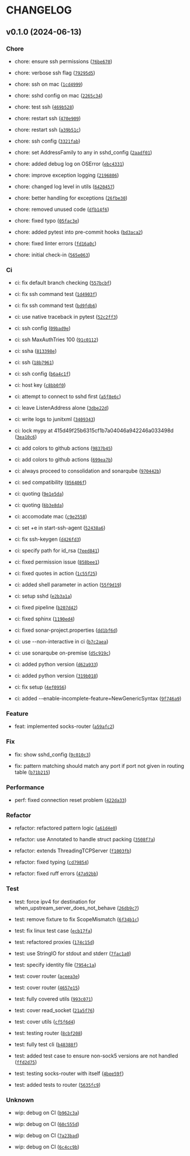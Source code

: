 # CHANGELOG



## v0.1.0 (2024-06-13)

### Chore

* chore: ensure ssh permissions ([`76be670`](https://github.com/leoslf/socks-router/commit/76be6704a281593632f62d99006d5a7e28a790c9))

* chore: verbose ssh flag ([`79295d5`](https://github.com/leoslf/socks-router/commit/79295d590391eb4cabfdb5c3733488ec42a00f05))

* chore: ssh on mac ([`1cd4999`](https://github.com/leoslf/socks-router/commit/1cd4999d0327b6647ae25af9910a3c23ef301685))

* chore: sshd config on mac ([`2265c34`](https://github.com/leoslf/socks-router/commit/2265c348d13db80460ea2addb89fcc812227f00e))

* chore: test ssh ([`469b528`](https://github.com/leoslf/socks-router/commit/469b528144f43ea282efffa092759a82bfdb2539))

* chore: restart ssh ([`470e909`](https://github.com/leoslf/socks-router/commit/470e909392c8f3453f7a4698365002d629c9e6cd))

* chore: restart ssh ([`a39b51c`](https://github.com/leoslf/socks-router/commit/a39b51cd0f7f6fd655d6609d106a7e3754b21daf))

* chore: ssh config ([`3321fab`](https://github.com/leoslf/socks-router/commit/3321fab3fbe5aa27e0daeafb3797a4d098ce4db9))

* chore: set AddressFamily to any in sshd_config ([`2aadf01`](https://github.com/leoslf/socks-router/commit/2aadf01e6f53b194267dac65b7251e3edacfda7a))

* chore: added debug log on OSError ([`ebc4331`](https://github.com/leoslf/socks-router/commit/ebc4331aa4c1b68bcf45a9acd4640f692011c74f))

* chore: improve exception logging ([`2196806`](https://github.com/leoslf/socks-router/commit/219680671098934b20fc95fd94241fb6325a7fa2))

* chore: changed log level in utils ([`6420457`](https://github.com/leoslf/socks-router/commit/6420457a66b938a3c0073afa399ade5e604b3a6d))

* chore: better handling for exceptions ([`26fbe30`](https://github.com/leoslf/socks-router/commit/26fbe30f66e9ae23b8f6c57a18e5e3a13905f815))

* chore: removed unused code ([`dfb14f6`](https://github.com/leoslf/socks-router/commit/dfb14f699183c7377b796bb86f7d0951d8a11016))

* chore: fixed typo ([`05fac3e`](https://github.com/leoslf/socks-router/commit/05fac3e46c7d60aa144865f965ae642d2472fb5f))

* chore: added pytest into pre-commit hooks ([`bd3aca2`](https://github.com/leoslf/socks-router/commit/bd3aca2ce2bd22800988f45eae86aeb3197f9ff4))

* chore: fixed linter errors ([`fd16a0c`](https://github.com/leoslf/socks-router/commit/fd16a0ce77cf55d86d96cc8a93e2c8842bb1604c))

* chore: initial check-in ([`565e063`](https://github.com/leoslf/socks-router/commit/565e063525bfd8f894b98749ffbbeaafbfe34afd))

### Ci

* ci: fix default branch checking ([`557bcbf`](https://github.com/leoslf/socks-router/commit/557bcbf4117319bfa575df8073220b3ca24b3b03))

* ci: fix ssh command test ([`1d4903f`](https://github.com/leoslf/socks-router/commit/1d4903fbea226df11d804d3e142bbaa392c0d3f1))

* ci: fix ssh command test ([`bd9fdb6`](https://github.com/leoslf/socks-router/commit/bd9fdb61f5b5b0fba3f4f9215e5eef8802d61d62))

* ci: use native traceback in pytest ([`52c2ff3`](https://github.com/leoslf/socks-router/commit/52c2ff3faa179f3345b24cc2fa5bfa1ee4d05db9))

* ci: ssh config ([`09bad9e`](https://github.com/leoslf/socks-router/commit/09bad9e7c33a3e97bb15585f037a0544512eeb16))

* ci: ssh MaxAuthTries 100 ([`91c0112`](https://github.com/leoslf/socks-router/commit/91c0112a1926598693de91e66293141e2746ebc6))

* ci: ssha ([`813398e`](https://github.com/leoslf/socks-router/commit/813398e56f7d1b8c7966e797a520a41c93c01f9d))

* ci: ssh ([`18b7961`](https://github.com/leoslf/socks-router/commit/18b79618bcd2506e376cb070af32bdeba9f9133b))

* ci: ssh config ([`b6a4c1f`](https://github.com/leoslf/socks-router/commit/b6a4c1fe70f0c770c845e30f2f344bc332d45934))

* ci: host key ([`c8bb0f0`](https://github.com/leoslf/socks-router/commit/c8bb0f095e251e95cfb2cc5602db732eb5c28696))

* ci: attempt to connect to sshd first ([`a5f8e6c`](https://github.com/leoslf/socks-router/commit/a5f8e6cd65f5f6cf3fdd5a53d791df7a20c17b0b))

* ci: leave ListenAddress alone ([`3dbe22d`](https://github.com/leoslf/socks-router/commit/3dbe22df6a224e372bc10bc97c1b1845af192aff))

* ci: write logs to junitxml ([`3409343`](https://github.com/leoslf/socks-router/commit/340934324a17f5e1d7ed0a73d27c045676eb4043))

* ci: lock mypy at 415d49f25b6315cf1b7a04046a942246a033498d ([`3ea10c6`](https://github.com/leoslf/socks-router/commit/3ea10c6d075733697480d9cb3d36c1e25024e684))

* ci: add colors to github actions ([`9837b45`](https://github.com/leoslf/socks-router/commit/9837b450bf44483198fd4e7a3fda255d37d91c40))

* ci: add colors to github actions ([`699ea7b`](https://github.com/leoslf/socks-router/commit/699ea7b0b4a0c171b46c0379acbee25d2627e5db))

* ci: always proceed to consolidation and sonarqube ([`970442b`](https://github.com/leoslf/socks-router/commit/970442bd962ca37a1f3a8eac4cd318e29f5df68e))

* ci: sed compatibility ([`056406f`](https://github.com/leoslf/socks-router/commit/056406f0cdb703d39108566574be9e12b2b05e69))

* ci: quoting ([`9e1e5da`](https://github.com/leoslf/socks-router/commit/9e1e5da7c0b6033764759cf7e878c763950a8da4))

* ci: quoting ([`6b3e8da`](https://github.com/leoslf/socks-router/commit/6b3e8daf3300ea64147e79b9a08b63fa4525c533))

* ci: accomodate mac ([`c9e2558`](https://github.com/leoslf/socks-router/commit/c9e2558ff9c4aa2140c562ad5c8e0eb8c6548e6a))

* ci: set +e in start-ssh-agent ([`52438a6`](https://github.com/leoslf/socks-router/commit/52438a633abb2a1c4796845bb833814b08967ab9))

* ci: fix ssh-keygen ([`d426fd3`](https://github.com/leoslf/socks-router/commit/d426fd377da90174538c0d753dead2d5e90d58d5))

* ci: specify path for id_rsa ([`7eed841`](https://github.com/leoslf/socks-router/commit/7eed8410fdb8b3034f4a02e90f7dffd41c9050d2))

* ci: fixed permission issue ([`858bee1`](https://github.com/leoslf/socks-router/commit/858bee12ebf3a33a559d1fb7b0887603dc1d3046))

* ci: fixed quotes in action ([`1c55f25`](https://github.com/leoslf/socks-router/commit/1c55f25876a5498ef5c84431db45c8bb1880ff1e))

* ci: added shell parameter in action ([`55f9d19`](https://github.com/leoslf/socks-router/commit/55f9d19b9ca937a831d7c49ff3c34e8da549512c))

* ci: setup sshd ([`e2b3a1a`](https://github.com/leoslf/socks-router/commit/e2b3a1af63227c22113609f14aa3ac0b2ae94d99))

* ci: fixed pipeline ([`b207d42`](https://github.com/leoslf/socks-router/commit/b207d420bf33759bdbb249136f979de394fc1c48))

* ci: fixed sphinx ([`1190ed4`](https://github.com/leoslf/socks-router/commit/1190ed43fb897dd899b8c76260a10767ce50a2e5))

* ci: fixed sonar-project.properties ([`dd1bf6d`](https://github.com/leoslf/socks-router/commit/dd1bf6db3b559392b50eafce278d6464cd5ec3cb))

* ci: use --non-interactive in ci ([`b7c2aea`](https://github.com/leoslf/socks-router/commit/b7c2aead47729fa2faf950cff80c1204c9b3bf00))

* ci: use sonarqube on-premise ([`d5c919c`](https://github.com/leoslf/socks-router/commit/d5c919c0712636471fcab6e0b0ae4abe5a26ff75))

* ci: added python version ([`d62a933`](https://github.com/leoslf/socks-router/commit/d62a9338df2212a25500e57f9c201fca657f6b87))

* ci: added python version ([`319b018`](https://github.com/leoslf/socks-router/commit/319b018672e22e8342eaf1181da687a798be6de1))

* ci: fix setup ([`4ef0956`](https://github.com/leoslf/socks-router/commit/4ef0956d9601ae7c068f86dcccb46e696ae8b2ba))

* ci: added --enable-incomplete-feature=NewGenericSyntax ([`9f746a9`](https://github.com/leoslf/socks-router/commit/9f746a9b7d996e2c7953f9dfc572b32afc2504b3))

### Feature

* feat: implemented socks-router ([`a59afc2`](https://github.com/leoslf/socks-router/commit/a59afc25cf8d97be3e682259f068e082a767f219))

### Fix

* fix: show sshd_config ([`9c010c3`](https://github.com/leoslf/socks-router/commit/9c010c3ad12a69d7e5a4dcd2a7ddeafbdef1579f))

* fix: pattern matching should match any port if port not given in routing table ([`b71b215`](https://github.com/leoslf/socks-router/commit/b71b215c134a33f200604effb9e4d0a7122d44d3))

### Performance

* perf: fixed connection reset problem ([`422da33`](https://github.com/leoslf/socks-router/commit/422da331e02366fd113525b90face635cba70f32))

### Refactor

* refactor: refactored pattern logic ([`a61d4e0`](https://github.com/leoslf/socks-router/commit/a61d4e0622f0ad209c27152c10aa741a75ae68c1))

* refactor: use Annotated to handle struct packing ([`3508f7a`](https://github.com/leoslf/socks-router/commit/3508f7a11026cbd22c39a6c97c62a444aec36344))

* refactor: extends ThreadingTCPServer ([`f1003fb`](https://github.com/leoslf/socks-router/commit/f1003fb01d245b2ff60aa46b02a0920a60c30b54))

* refactor: fixed typing ([`cd79854`](https://github.com/leoslf/socks-router/commit/cd79854cdbbbe0030dd12ce63e71e4325aeabb31))

* refactor: fixed ruff errors ([`47a92bb`](https://github.com/leoslf/socks-router/commit/47a92bb867c0d762463d1855f27d6335edd6b6c0))

### Test

* test: force ipv4 for destination for when_upstream_server_does_not_behave ([`26db9c7`](https://github.com/leoslf/socks-router/commit/26db9c76a2ffc370f3b68bcc821f751861e9da0a))

* test: remove fixture to fix ScopeMismatch ([`6f34b1c`](https://github.com/leoslf/socks-router/commit/6f34b1c51a822c0c451ad54459471d0f4d490640))

* test: fix linux test case ([`ecb17fa`](https://github.com/leoslf/socks-router/commit/ecb17fab2bc4a0ed29afe0f1ef58c606841b6b9f))

* test: refactored proxies ([`174c15d`](https://github.com/leoslf/socks-router/commit/174c15d04a8e42868ea82ad282686a124421f1bd))

* test: use StringIO for stdout and stderr ([`7fac1a0`](https://github.com/leoslf/socks-router/commit/7fac1a066ee28a59cfa46acae4a59bd37336fbd2))

* test: specify identity file ([`7954c1a`](https://github.com/leoslf/socks-router/commit/7954c1ac1245b2e2617a029bdb318fa8600f8b2b))

* test: cover router ([`aceea3e`](https://github.com/leoslf/socks-router/commit/aceea3e4c416da9b5b5b1b3a212d38a6c8584baf))

* test: cover router ([`4657e15`](https://github.com/leoslf/socks-router/commit/4657e1520fcca743994d9eb4cfe3119936e4b63d))

* test: fully covered utils ([`993c071`](https://github.com/leoslf/socks-router/commit/993c0716075e72b7f4874728b2a5c8f42e59679e))

* test: cover read_socket ([`21a5f76`](https://github.com/leoslf/socks-router/commit/21a5f768812d76487d879818d04ea3143110f9d0))

* test: cover utils ([`cf5f6d4`](https://github.com/leoslf/socks-router/commit/cf5f6d4d16445114353d3a1d657e8ea141e2c8fb))

* test: testing router ([`8cbf208`](https://github.com/leoslf/socks-router/commit/8cbf208fce89b54651e178a6beb2e3f8ac001eda))

* test: fully test cli ([`b48388f`](https://github.com/leoslf/socks-router/commit/b48388f676d534a7636cf09303d67e45d6aee46e))

* test: added test case to ensure non-sock5 versions are not handled ([`ffd2d75`](https://github.com/leoslf/socks-router/commit/ffd2d75f2556923901bf0496fbcf73a2ae284fc3))

* test: testing socks-router with itself ([`4bee59f`](https://github.com/leoslf/socks-router/commit/4bee59f2847b9ff911f2263fdfab580d127280f8))

* test: added tests to router ([`5635fc9`](https://github.com/leoslf/socks-router/commit/5635fc9a44f49b6ecdb38659ee67a3cbba5060df))

### Unknown

* wip: debug on CI ([`b962c3a`](https://github.com/leoslf/socks-router/commit/b962c3a4004e971c448b28c88b38f9d923dfc2b5))

* wip: debug on CI ([`60c555d`](https://github.com/leoslf/socks-router/commit/60c555d1bec1cb043909f5e19ec5e9d74fbe9b98))

* wip: debug on CI ([`7a23bad`](https://github.com/leoslf/socks-router/commit/7a23bad5c6737c2099b874859fb1eefeabfb87ef))

* wip: debug on CI ([`6c4cc9b`](https://github.com/leoslf/socks-router/commit/6c4cc9b21f0e756501571d2f6cc96ff617034502))
